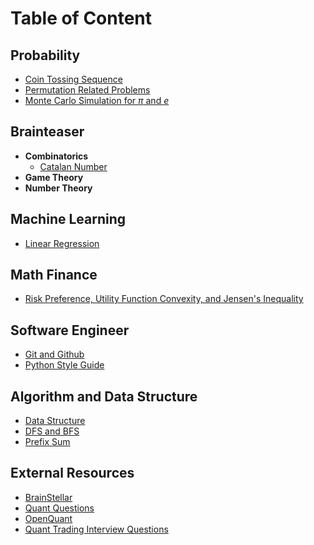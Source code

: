 # Table of Content

## Probability
- [Coin Tossing Sequence](Probability/Coin_Tossing_Sequence.md)
- [Permutation Related Problems](Probability/Permutation.md)
- [Monte Carlo Simulation for $\pi$ and $e$](Probability/Monte_Carlo_e_pi.md)

## Brainteaser
- **Combinatorics**
  - [Catalan Number](Brainteaser/Combinatorics/Catalan_Number.md)
- **Game Theory**
- **Number Theory**

## Machine Learning
- [Linear Regression](MachineLearning/Linear_Regression.md)

## Math Finance
- [Risk Preference, Utility Function Convexity, and Jensen's Inequality](Finance/utiliy_and_risk_preference.md)

## Software Engineer
- [Git and Github](SoftwareEngineer/Git.md)
- [Python Style Guide](SoftwareEngineer/Style_Guide_Python.md)

## Algorithm and Data Structure
- [Data Structure](AlgorithmDataStructure/DataStructure.md)
- [DFS and BFS](AlgorithmDataStructure/DFS_and_BFS.md)
- [Prefix Sum](AlgorithmDataStructure/Prefix_Sum.md)

## External Resources
- [BrainStellar](https://brainstellar.com/)
- [Quant Questions](https://quantquestions.io/problems)
- [OpenQuant](https://openquant.co/)
- [Quant Trading Interview Questions](https://github.com/mikinty/Trading-Interview-Questions?tab=readme-ov-file)
  
